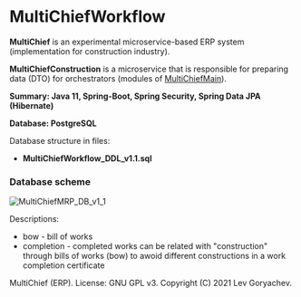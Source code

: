 # MultiChiefWorkflow
<p><b>MultiChief</b> is an experimental microservice-based ERP system (implementation for construction industry).<p/>
<p><b>MultiChiefConstruction</b> is a microservice that is responsible for preparing data (DTO) for orchestrators (modules of <a href="https://github.com/LevGoryachev/MultiChiefMain">MultiChiefMain</a>).</p> 
<p><b>Summary: Java 11, Spring-Boot, Spring Security, Spring Data JPA (Hibernate)</b></p>
<p><b>Database: PostgreSQL</b></p>

<p>Database structure in files:</p>
<ul>
<li><b>MultiChiefWorkflow_DDL_v1.1.sql</b></li>
</ul>

<h3>Database scheme</h3>

![MultiChiefMRP_DB_v1_1](https://user-images.githubusercontent.com/61917893/135180107-8bce0b15-a7ba-4c82-b900-2598669bf85e.jpg)


<p>Descriptions:</p>

<ul>
<li>bow - bill of works</li>
<li>completion - completed works can be related with "construction" through bills of works (bow) to awoid different constructions in a work completion certificate</li>
</ul>

<p>MultiChief (ERP). License: GNU GPL v3. Copyright (C) 2021 Lev Goryachev.</p>
